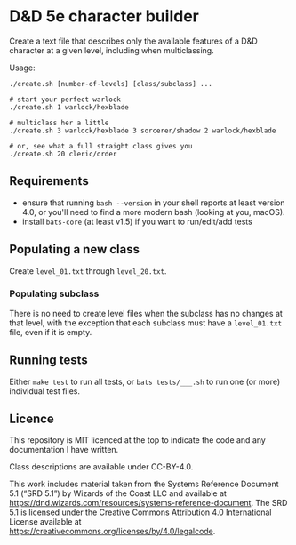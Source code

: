 D&D 5e character builder
========================

Create a text file that describes only the available features of a D&D
character at a given level, including when multiclassing.


Usage:

```
./create.sh [number-of-levels] [class/subclass] ...

# start your perfect warlock
./create.sh 1 warlock/hexblade

# multiclass her a little
./create.sh 3 warlock/hexblade 3 sorcerer/shadow 2 warlock/hexblade

# or, see what a full straight class gives you
./create.sh 20 cleric/order
```


## Requirements

* ensure that running `bash --version` in your shell reports at least
  version 4.0, or you'll need to find a more modern bash (looking at you,
  macOS).
* install `bats-core` (at least v1.5) if you want to run/edit/add tests


## Populating a new class

Create `level_01.txt` through `level_20.txt`.


### Populating subclass

There is no need to create level files when the subclass has no changes at
that level, with the exception that each subclass must have a `level_01.txt`
file, even if it is empty.


## Running tests

Either `make test` to run all tests, or `bats tests/___.sh` to run one (or
more) individual test files.


## Licence

This repository is MIT licenced at the top to indicate the code and
any documentation I have written.

Class descriptions are available under CC-BY-4.0.

This work includes material taken from
the Systems Reference Document 5.1 (“SRD 5.1”)
by Wizards of the Coast LLC and available at
https://dnd.wizards.com/resources/systems-reference-document.
The SRD 5.1 is licensed under
the Creative Commons Attribution 4.0 International License
available at https://creativecommons.org/licenses/by/4.0/legalcode.

